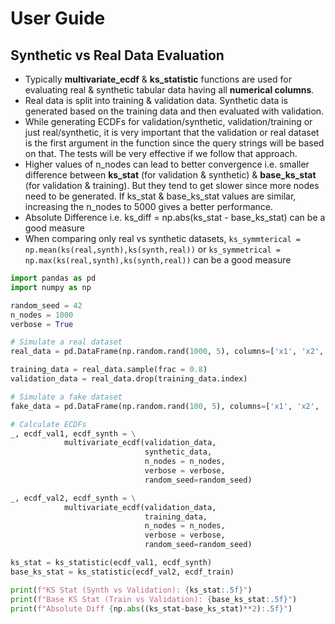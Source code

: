 # User Guide

## Synthetic vs Real Data Evaluation
- Typically **multivariate_ecdf** & **ks_statistic** functions are used for evaluating real & synthetic tabular data having all **numerical columns**.
- Real data is split into training & validation data. Synthetic data is generated based on the training data and then evaluated with validation.
- While generating ECDFs for validation/synthetic, validation/training or just real/synthetic, it is very important that the validation or real dataset is the first argument in the function since the query strings will be based on that. The tests will be very effective if we follow that approach.
- Higher values of n_nodes can lead to better convergence i.e. smaller difference between **ks_stat** (for validation & synthetic) & **base_ks_stat** (for validation & training). But they tend to get slower since more nodes need to be generated. If ks_stat & base_ks_stat values are similar, increasing the n_nodes to 5000 gives a better performance.
- Absolute Difference i.e. ks_diff = np.abs(ks_stat - base_ks_stat) can be a good measure
- When comparing only real vs synthetic datasets,  `ks_symmterical = np.mean(ks(real,synth),ks(synth,real))` or `ks_symmetrical = np.max(ks(real,synth),ks(synth,real))` can be a good measure

```python
import pandas as pd
import numpy as np

random_seed = 42
n_nodes = 1000
verbose = True

# Simulate a real dataset
real_data = pd.DataFrame(np.random.rand(1000, 5), columns=['x1', 'x2', 'x3', 'x4', 'x5'])

training_data = real_data.sample(frac = 0.8)
validation_data = real_data.drop(training_data.index)

# Simulate a fake dataset
fake_data = pd.DataFrame(np.random.rand(100, 5), columns=['x1', 'x2', 'x3', 'x4', 'x5'])

# Calculate ECDFs 
_, ecdf_val1, ecdf_synth = \
            multivariate_ecdf(validation_data, 
                              synthetic_data, 
                              n_nodes = n_nodes,
                              verbose = verbose,
                              random_seed=random_seed)

_, ecdf_val2, ecdf_synth = \
            multivariate_ecdf(validation_data, 
                              training_data, 
                              n_nodes = n_nodes,
                              verbose = verbose,
                              random_seed=random_seed)

ks_stat = ks_statistic(ecdf_val1, ecdf_synth)
base_ks_stat = ks_statistic(ecdf_val2, ecdf_train)                              

print(f"KS Stat (Synth vs Validation): {ks_stat:.5f}")
print(f"Base KS Stat (Train vs Validation): {base_ks_stat:.5f}")
print(f"Absolute Diff {np.abs((ks_stat-base_ks_stat)**2):.5f}")

```

